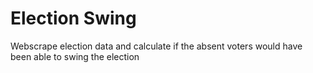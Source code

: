 # Election Swing

Webscrape election data and calculate if the absent voters would have been able to swing the election
